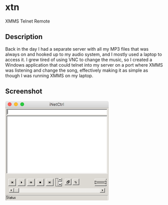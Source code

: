 # xtn
XMMS Telnet Remote

## Description

Back in the day I had a separate server with all my MP3 files that was always on and hooked up to my audio system,
and I mostly used a laptop to access it. I grew tired of using VNC to change the music, so I created a Windows application
that could telnet into my server on a port where XMMS was listening and change the song, effectively making it as simple
as though I was running XMMS on my laptop.

## Screenshot

![Screenshot](/xtn.png?raw=true "Screenshot")
